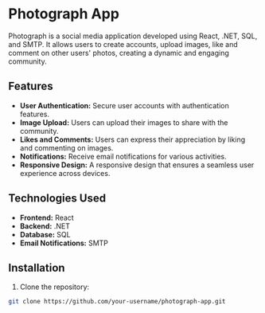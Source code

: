 # Photograph App

Photograph is a social media application developed using React, .NET, SQL, and SMTP. It allows users to create accounts, upload images, like and comment on other users' photos, creating a dynamic and engaging community.

## Features

- **User Authentication:** Secure user accounts with authentication features.
- **Image Upload:** Users can upload their images to share with the community.
- **Likes and Comments:** Users can express their appreciation by liking and commenting on images.
- **Notifications:** Receive email notifications for various activities.
- **Responsive Design:** A responsive design that ensures a seamless user experience across devices.

## Technologies Used

- **Frontend:** React
- **Backend:** .NET
- **Database:** SQL
- **Email Notifications:** SMTP

## Installation

1. Clone the repository:

```bash
git clone https://github.com/your-username/photograph-app.git
